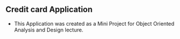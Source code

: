 ## Credit card Application

- This Application was created as a Mini Project for Object Oriented Analysis and Design lecture.